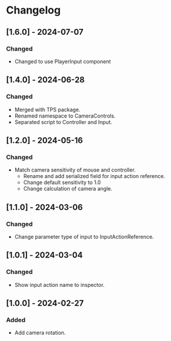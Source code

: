 # Changelog

## [1.6.0] - 2024-07-07
### Changed
- Changed to use PlayerInput component

## [1.4.0] - 2024-06-28
### Changed
- Merged with TPS package.
- Renamed namespace to CameraControls.
- Separated script to Controller and Input.

## [1.2.0] - 2024-05-16
### Changed
- Match camera sensitivity of mouse and controller.
  - Rename and add serialized field for input action reference.
  - Change default sensitivity to 1.0
  - Change calculation of camera angle.

## [1.1.0] - 2024-03-06
### Changed
- Change parameter type of input to InputActionReference.

## [1.0.1] - 2024-03-04
### Changed
- Show input action name to inspector.

## [1.0.0] - 2024-02-27
### Added
- Add camera rotation.
